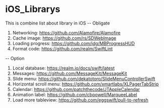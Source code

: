 # iOS_Librarys
This is combine list about library in iOS
-- Obligate
1. Networking: https://github.com/Alamofire/Alamofire
2. Cache image: https://github.com/rs/SDWebImage
3. Loading progress: https://github.com/jdg/MBProgressHUD
4. Format code: https://github.com/realm/SwiftLint

-- Option
1. Local database: https://realm.io/docs/swift/latest
2. Messages: https://github.com/MessageKit/MessageKit
3. Slide menu: https://github.com/dekatotoro/SlideMenuControllerSwift
4. Horizontal scroll menu: https://github.com/xmartlabs/XLPagerTabStrip
5. Calendar: https://github.com/patchthecode/JTAppleCalendar
6. Animation label: https://github.com/cbpowell/MarqueeLabel
7. Load more tableview: https://github.com/eggswift/pull-to-refresh

